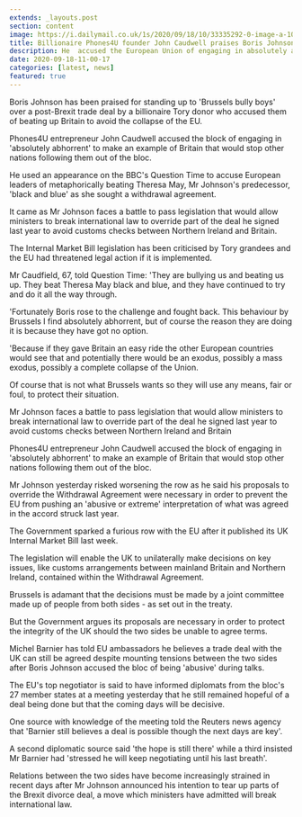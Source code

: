 ```yaml
---
extends: _layouts.post
section: content
image: https://i.dailymail.co.uk/1s/2020/09/18/10/33335292-0-image-a-10_1600422699668.jpg 
title: Billionaire Phones4U founder John Caudwell praises Boris Johnson for taking on Brussels bully boys 
description: He  accused the European Union of engaging in absolutely abhorrent to make an example of Britain that would stop other nations following them out of the bloc in years to come. 
date: 2020-09-18-11-00-17 
categories: [latest, news] 
featured: true 
--- 
```

Boris Johnson has been praised for standing up to 'Brussels bully boys' over a post-Brexit trade deal by a billionaire Tory donor who accused them of beating up Britain to avoid the collapse of the EU.

Phones4U entrepreneur John Caudwell accused the block of engaging in 'absolutely abhorrent' to make an example of Britain that would stop other nations following them out of the bloc.

He used an appearance on the BBC's Question Time to accuse European leaders of metaphorically beating Theresa May, Mr Johnson's predecessor, 'black and blue' as she sought a withdrawal agreement.

It came as Mr Johnson faces a battle to pass legislation that would allow ministers to break international law to override part of the deal he signed last year to avoid customs checks between Northern Ireland and Britain.

The Internal Market Bill legislation has been criticised by Tory grandees and the EU had threatened legal action if it is implemented.

Mr Caudfield, 67, told Question Time: 'They are bullying us and beating us up. They beat Theresa May black and blue, and they have continued to try and do it all the way through. 

'Fortunately Boris rose to the challenge and fought back. This behaviour by Brussels I find absolutely abhorrent, but of course the reason they are doing it is because they have got no option.

'Because if they gave Britain an easy ride the other European countries would see that and potentially there would be an exodus, possibly a mass exodus, possibly a complete collapse of the Union.

Of course that is not what Brussels wants so they will use any means, fair or foul, to protect their situation. 

Mr Johnson faces a battle to pass legislation that would allow ministers to break international law to override part of the deal he signed last year to avoid customs checks between Northern Ireland and Britain

Phones4U entrepreneur John Caudwell accused the block of engaging in 'absolutely abhorrent' to make an example of Britain that would stop other nations following them out of the bloc.

Mr Johnson yesterday risked worsening the row as he said his proposals to override the Withdrawal Agreement were necessary in order to prevent the EU from pushing an 'abusive or extreme' interpretation of what was agreed in the accord struck last year.

The Government sparked a furious row with the EU after it published its UK Internal Market Bill last week.

The legislation will enable the UK to unilaterally make decisions on key issues, like customs arrangements between mainland Britain and Northern Ireland, contained within the Withdrawal Agreement.

Brussels is adamant that the decisions must be made by a joint committee made up of people from both sides - as set out in the treaty.

But the Government argues its proposals are necessary in order to protect the integrity of the UK should the two sides be unable to agree terms. 

Michel Barnier has told EU ambassadors he believes a trade deal with the UK can still be agreed despite mounting tensions between the two sides after Boris Johnson accused the bloc of being 'abusive' during talks. 

The EU's top negotiator is said to have informed diplomats from the bloc's 27 member states at a meeting yesterday that he still remained hopeful of a deal being done but that the coming days will be decisive. 

One source with knowledge of the meeting told the Reuters news agency that 'Barnier still believes a deal is possible though the next days are key'. 

A second diplomatic source said 'the hope is still there' while a third insisted Mr Barnier had 'stressed he will keep negotiating until his last breath'.   

Relations between the two sides have become increasingly strained in recent days after Mr Johnson announced his intention to tear up parts of the Brexit divorce deal, a move which ministers have admitted will break international law. 


